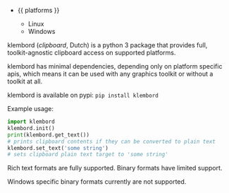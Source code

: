 <ul class="platforms collapsible">
	<li>
		<div class="collapsible-header"><i class="fas fa-laptop-code"></i>{{ platforms }}<i class="fas fa-caret-down"></i></div>
		<div class="collapsible-body">
			<ul>
				<li><i class="fab fa-linux"></i>Linux</li>
				<li><i class="fab fa-windows"></i>Windows</li>
			</ul>
		</div>
	</li>
</ul>

klembord (*clipboard*, Dutch) is a python 3 package that provides full, toolkit-agnostic clipboard access on supported platforms.

klembord has minimal dependencies, depending only on platform specific apis, which means it can be used with any graphics toolkit or without a toolkit at all.

klembord is available on pypi:
```pip install klembord```

Example usage:
```python
import klembord
klembord.init()
print(klembord.get_text())
# prints clipboard contents if they can be converted to plain text
klembord.set_text('some string')
# sets clipboard plain text target to 'some string'
```
Rich text formats are fully supported. Binary formats have limited support.

Windows specific binary formats currently are not supported.
